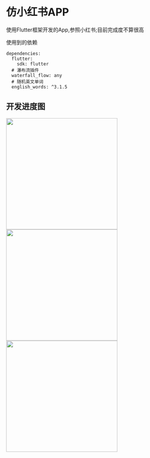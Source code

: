 # 仿小红书APP

使用Flutter框架开发的App,参照小红书;目前完成度不算很高

使用到的依赖
```
dependencies:
  flutter:
    sdk: flutter
  # 瀑布流插件
  waterfall_flow: any
  # 随机英文单词
  english_words: ^3.1.5
```

## 开发进度图
<div class="y-flex-box">
  <a href="http://106.52.133.67:9400/apk/red-book/Screenshot_2020-08-19-22-36-18-83.jpg" target="_blank">
    <img src="http://106.52.133.67:9400/apk/red-book/Screenshot_2020-08-19-22-36-18-83.jpg" width="300"/>
  </a>
  <a href="http://106.52.133.67:9400/apk/red-book/Screenshot_2020-08-19-22-36-08-74.jpg" target="_blank">
    <img src="http://106.52.133.67:9400/apk/red-book/Screenshot_2020-08-19-22-36-08-74.jpg" width="300 />
  </a>
  <a href="http://106.52.133.67:9400/apk/red-book/Screenshot_2020-08-19-22-27-21-49_e32fde562e780b7.jpg" target="_blank">
    <img src="http://106.52.133.67:9400/apk/red-book/Screenshot_2020-08-19-22-27-21-49_e32fde562e780b7.jpg"  width="300/>
  </a>
  <a href="http://106.52.133.67:9400/apk/red-book/Screenshot_2020-08-19-22-27-14-18_e32fde562e780b7.jpg" target="_blank">
    <img src="http://106.52.133.67:9400/apk/red-book/Screenshot_2020-08-19-22-27-14-18_e32fde562e780b7.jpg" width="300 />
  </a>
</div>

